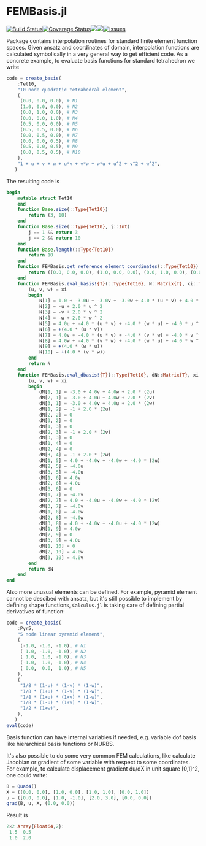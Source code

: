 # FEMBasis.jl

[![Build Status](https://travis-ci.org/JuliaFEM/FEMBasis.jl.svg?branch=master)](https://travis-ci.org/JuliaFEM/FEMBasis.jl)[![Coverage Status](https://coveralls.io/repos/github/JuliaFEM/FEMBasis.jl/badge.svg?branch=master)](https://coveralls.io/github/JuliaFEM/FEMBasis.jl?branch=master)[![](https://img.shields.io/badge/docs-stable-blue.svg)](https://juliafem.github.io/FEMBasis.jl/stable)[![](https://img.shields.io/badge/docs-latest-blue.svg)](https://juliafem.github.io/FEMBasis.jl/latest)[![Issues](https://img.shields.io/github/issues/JuliaFEM/FEMBasis.jl.svg)](https://github.com/JuliaFEM/FEMBasis.jl/issues)

Package contains interpolation routines for standard finite element function spaces. 
Given ansatz and coordinates of domain, interpolation functions are calculated 
symbolically in a very general way to get efficient code. As a concrete example, 
to evaluate basis functions for standard tetrahedron we write

```julia
code = create_basis(
    :Tet10,
    "10 node quadratic tetrahedral element",
    (
     (0.0, 0.0, 0.0), # N1
     (1.0, 0.0, 0.0), # N2
     (0.0, 1.0, 0.0), # N3
     (0.0, 0.0, 1.0), # N4
     (0.5, 0.0, 0.0), # N5
     (0.5, 0.5, 0.0), # N6
     (0.0, 0.5, 0.0), # N7
     (0.0, 0.0, 0.5), # N8
     (0.5, 0.0, 0.5), # N9
     (0.0, 0.5, 0.5), # N10
    ),
    "1 + u + v + w + u*v + v*w + w*u + u^2 + v^2 + w^2",
   )
```

The resulting code is
```julia
begin
    mutable struct Tet10
    end
    function Base.size(::Type{Tet10})
        return (3, 10)
    end
    function Base.size(::Type{Tet10}, j::Int)
        j == 1 && return 3
        j == 2 && return 10
    end
    function Base.length(::Type{Tet10})
        return 10
    end
    function FEMBasis.get_reference_element_coordinates(::Type{Tet10})
        return ((0.0, 0.0, 0.0), (1.0, 0.0, 0.0), (0.0, 1.0, 0.0), (0.0, 0.0, 1.0), (0.5, 0.0, 0.0), (0.5, 0.5, 0.0), (0.0, 0.5, 0.0), (0.0, 0.0, 0.5), (0.5, 0.0, 0.5), (0.0, 0.5, 0.5))
    end
    function FEMBasis.eval_basis!{T}(::Type{Tet10}, N::Matrix{T}, xi::Tuple{T, T, T})
        (u, v, w) = xi
        begin
            N[1] = 1.0 + -3.0u + -3.0v + -3.0w + 4.0 * (u * v) + 4.0 * (v * w) + 4.0 * (w * u) + 2.0 * u ^ 2 + 2.0 * v ^ 2 + 2.0 * w ^ 2
            N[2] = -u + 2.0 * u ^ 2
            N[3] = -v + 2.0 * v ^ 2
            N[4] = -w + 2.0 * w ^ 2
            N[5] = 4.0u + -4.0 * (u * v) + -4.0 * (w * u) + -4.0 * u ^ 2
            N[6] = +(4.0 * (u * v))
            N[7] = 4.0v + -4.0 * (u * v) + -4.0 * (v * w) + -4.0 * v ^ 2
            N[8] = 4.0w + -4.0 * (v * w) + -4.0 * (w * u) + -4.0 * w ^ 2
            N[9] = +(4.0 * (w * u))
            N[10] = +(4.0 * (v * w))
        end
        return N
    end
    function FEMBasis.eval_dbasis!{T}(::Type{Tet10}, dN::Matrix{T}, xi::Tuple{T, T, T})
        (u, v, w) = xi
        begin
            dN[1, 1] = -3.0 + 4.0v + 4.0w + 2.0 * (2u)
            dN[2, 1] = -3.0 + 4.0u + 4.0w + 2.0 * (2v)
            dN[3, 1] = -3.0 + 4.0v + 4.0u + 2.0 * (2w)
            dN[1, 2] = -1 + 2.0 * (2u)
            dN[2, 2] = 0
            dN[3, 2] = 0
            dN[1, 3] = 0
            dN[2, 3] = -1 + 2.0 * (2v)
            dN[3, 3] = 0
            dN[1, 4] = 0
            dN[2, 4] = 0
            dN[3, 4] = -1 + 2.0 * (2w)
            dN[1, 5] = 4.0 + -4.0v + -4.0w + -4.0 * (2u)
            dN[2, 5] = -4.0u
            dN[3, 5] = -4.0u
            dN[1, 6] = 4.0v
            dN[2, 6] = 4.0u
            dN[3, 6] = 0
            dN[1, 7] = -4.0v
            dN[2, 7] = 4.0 + -4.0u + -4.0w + -4.0 * (2v)
            dN[3, 7] = -4.0v
            dN[1, 8] = -4.0w
            dN[2, 8] = -4.0w
            dN[3, 8] = 4.0 + -4.0v + -4.0u + -4.0 * (2w)
            dN[1, 9] = 4.0w
            dN[2, 9] = 0
            dN[3, 9] = 4.0u
            dN[1, 10] = 0
            dN[2, 10] = 4.0w
            dN[3, 10] = 4.0v
        end
        return dN
    end
end
```

Also more unusual elements can be defined. For example, pyramid element cannot be
descibed with ansatz, but it's still possible to implement by defining shape functions,
`Calculus.jl` is taking care of defining partial derivatives of function:
```julia
code = create_basis(
    :Pyr5,
    "5 node linear pyramid element",
    (
     (-1.0, -1.0, -1.0), # N1
     ( 1.0, -1.0, -1.0), # N2
     ( 1.0,  1.0, -1.0), # N3
     (-1.0,  1.0, -1.0), # N4
     ( 0.0,  0.0,  1.0), # N5
    ),
    (
     "1/8 * (1-u) * (1-v) * (1-w)",
     "1/8 * (1+u) * (1-v) * (1-w)",
     "1/8 * (1+u) * (1+v) * (1-w)",
     "1/8 * (1-u) * (1+v) * (1-w)",
     "1/2 * (1+w)",
    ),
   )
eval(code)
```

Basis function can have internal variables if needed, e.g. variable dof basis like
hierarchical basis functions or NURBS.

It's also possible to do some very common FEM calculations, like calculate Jacobian
or gradient of some variable with respect to some coordinates. For example, to 
calculate displacement gradient du/dX in unit square [0,1]^2, one could write:

```julia
B = Quad4()
X = ([0.0, 0.0], [1.0, 0.0], [1.0, 1.0], [0.0, 1.0])
u = ([0.0, 0.0], [1.0, -1.0], [2.0, 3.0], [0.0, 0.0])
grad(B, u, X, (0.0, 0.0))
```

Result is
```julia
2×2 Array{Float64,2}:
 1.5  0.5
 1.0  2.0
```
